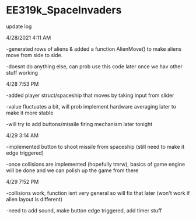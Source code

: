 # EE319k_SpaceInvaders

update log 

4/28/2021 4:11 AM

-generated rows of aliens & added a function AlienMove() to make aliens move from side to side.

-doesnt do anything else, can prob use this code later once we hav other stuff working

4/28 7:53 PM

-added player struct/spaceship that moves by taking input from slider

-value fluctuates a bit, will prob implement hardware averaging later to make it more stable

-will try to add buttons/missile firing mechanism later tonight

4/29 3:14 AM

-implemented button to shoot missile from spaceship (still need to make it edge triggered)

-once collisions are implemented (hopefully tmrw), basics of game engine will be done and we can polish up the game from there

4/29 7:52 PM

-collisions work, function isnt very general so will fix that later (won't work if alien layout is different)

-need to add sound, make button edge triggered, add timer stuff

